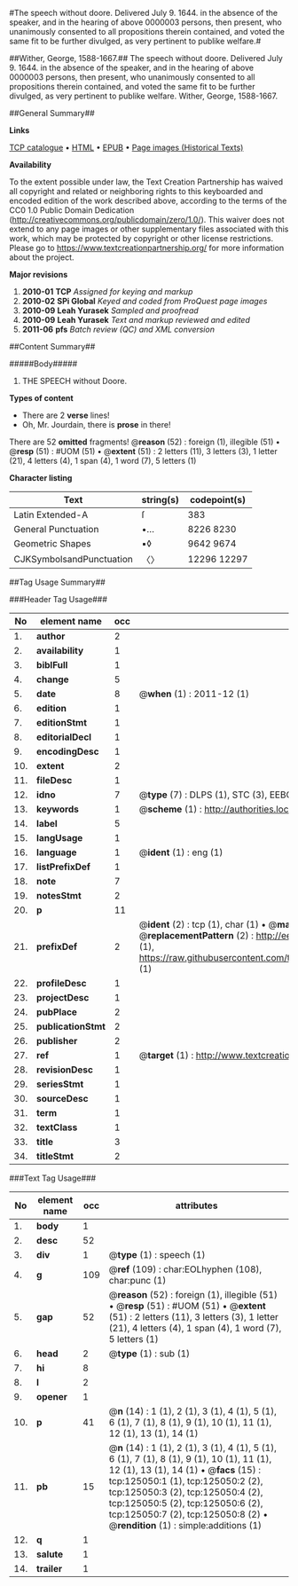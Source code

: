 #The speech without doore. Delivered July 9. 1644. in the absence of the speaker, and in the hearing of above 0000003 persons, then present, who unanimously consented to all propositions therein contained, and voted the same fit to be further divulged, as very pertinent to publike welfare.#

##Wither, George, 1588-1667.##
The speech without doore. Delivered July 9. 1644. in the absence of the speaker, and in the hearing of above 0000003 persons, then present, who unanimously consented to all propositions therein contained, and voted the same fit to be further divulged, as very pertinent to publike welfare.
Wither, George, 1588-1667.

##General Summary##

**Links**

[TCP catalogue](http://www.ota.ox.ac.uk/tcp/)  • 
[HTML](http://tei.it.ox.ac.uk/tcp/Texts-HTML/free/A96/A96774.html)  • 
[EPUB](http://tei.it.ox.ac.uk/tcp/Texts-EPUB/free/A96/A96774.epub) • 
[Page images (Historical Texts)](https://historicaltexts.jisc.ac.uk/eebo-99872607e)

**Availability**

To the extent possible under law, the Text Creation Partnership has waived all copyright and related or neighboring rights to this keyboarded and encoded edition of the work described above, according to the terms of the CC0 1.0 Public Domain Dedication (http://creativecommons.org/publicdomain/zero/1.0/). This waiver does not extend to any page images or other supplementary files associated with this work, which may be protected by copyright or other license restrictions. Please go to https://www.textcreationpartnership.org/ for more information about the project.

**Major revisions**

1. __2010-01__ __TCP__ *Assigned for keying and markup*
1. __2010-02__ __SPi Global__ *Keyed and coded from ProQuest page images*
1. __2010-09__ __Leah Yurasek__ *Sampled and proofread*
1. __2010-09__ __Leah Yurasek__ *Text and markup reviewed and edited*
1. __2011-06__ __pfs__ *Batch review (QC) and XML conversion*

##Content Summary##

#####Body#####

1. THE SPEECH without Doore.

**Types of content**

  * There are 2 **verse** lines!
  * Oh, Mr. Jourdain, there is **prose** in there!

There are 52 **omitted** fragments! 
 @__reason__ (52) : foreign (1), illegible (51)  •  @__resp__ (51) : #UOM (51)  •  @__extent__ (51) : 2 letters (11), 3 letters (3), 1 letter (21), 4 letters (4), 1 span (4), 1 word (7), 5 letters (1)

**Character listing**


|Text|string(s)|codepoint(s)|
|---|---|---|
|Latin Extended-A|ſ|383|
|General Punctuation|•…|8226 8230|
|Geometric Shapes|▪◊|9642 9674|
|CJKSymbolsandPunctuation|〈〉|12296 12297|

##Tag Usage Summary##

###Header Tag Usage###

|No|element name|occ|attributes|
|---|---|---|---|
|1.|__author__|2||
|2.|__availability__|1||
|3.|__biblFull__|1||
|4.|__change__|5||
|5.|__date__|8| @__when__ (1) : 2011-12 (1)|
|6.|__edition__|1||
|7.|__editionStmt__|1||
|8.|__editorialDecl__|1||
|9.|__encodingDesc__|1||
|10.|__extent__|2||
|11.|__fileDesc__|1||
|12.|__idno__|7| @__type__ (7) : DLPS (1), STC (3), EEBO-CITATION (1), PROQUEST (1), VID (1)|
|13.|__keywords__|1| @__scheme__ (1) : http://authorities.loc.gov/ (1)|
|14.|__label__|5||
|15.|__langUsage__|1||
|16.|__language__|1| @__ident__ (1) : eng (1)|
|17.|__listPrefixDef__|1||
|18.|__note__|7||
|19.|__notesStmt__|2||
|20.|__p__|11||
|21.|__prefixDef__|2| @__ident__ (2) : tcp (1), char (1)  •  @__matchPattern__ (2) : ([0-9\-]+):([0-9IVX]+) (1), (.+) (1)  •  @__replacementPattern__ (2) : http://eebo.chadwyck.com/downloadtiff?vid=$1&page=$2 (1), https://raw.githubusercontent.com/textcreationpartnership/Texts/master/tcpchars.xml#$1 (1)|
|22.|__profileDesc__|1||
|23.|__projectDesc__|1||
|24.|__pubPlace__|2||
|25.|__publicationStmt__|2||
|26.|__publisher__|2||
|27.|__ref__|1| @__target__ (1) : http://www.textcreationpartnership.org/docs/. (1)|
|28.|__revisionDesc__|1||
|29.|__seriesStmt__|1||
|30.|__sourceDesc__|1||
|31.|__term__|1||
|32.|__textClass__|1||
|33.|__title__|3||
|34.|__titleStmt__|2||


###Text Tag Usage###

|No|element name|occ|attributes|
|---|---|---|---|
|1.|__body__|1||
|2.|__desc__|52||
|3.|__div__|1| @__type__ (1) : speech (1)|
|4.|__g__|109| @__ref__ (109) : char:EOLhyphen (108), char:punc (1)|
|5.|__gap__|52| @__reason__ (52) : foreign (1), illegible (51)  •  @__resp__ (51) : #UOM (51)  •  @__extent__ (51) : 2 letters (11), 3 letters (3), 1 letter (21), 4 letters (4), 1 span (4), 1 word (7), 5 letters (1)|
|6.|__head__|2| @__type__ (1) : sub (1)|
|7.|__hi__|8||
|8.|__l__|2||
|9.|__opener__|1||
|10.|__p__|41| @__n__ (14) : 1 (1), 2 (1), 3 (1), 4 (1), 5 (1), 6 (1), 7 (1), 8 (1), 9 (1), 10 (1), 11 (1), 12 (1), 13 (1), 14 (1)|
|11.|__pb__|15| @__n__ (14) : 1 (1), 2 (1), 3 (1), 4 (1), 5 (1), 6 (1), 7 (1), 8 (1), 9 (1), 10 (1), 11 (1), 12 (1), 13 (1), 14 (1)  •  @__facs__ (15) : tcp:125050:1 (1), tcp:125050:2 (2), tcp:125050:3 (2), tcp:125050:4 (2), tcp:125050:5 (2), tcp:125050:6 (2), tcp:125050:7 (2), tcp:125050:8 (2)  •  @__rendition__ (1) : simple:additions (1)|
|12.|__q__|1||
|13.|__salute__|1||
|14.|__trailer__|1||
